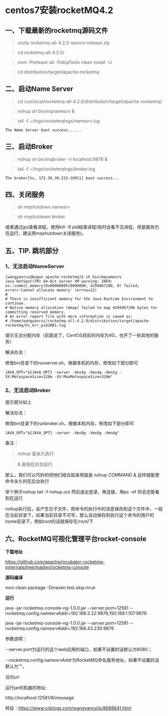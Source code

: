# centos7安装rocketMQ4.2 



## 一、下载最新的rocketmq源码文件

> unzip rocketmq-all-4.2.0-source-release.zip

> cd rocketmq-all-4.2.0/

> mvn -Prelease-all -DskipTests clean install -U

> cd distribution/target/apache-rocketmq



## 二、启动Name Server

> cd /usr/local/rocketmq-all-4.2.0/distribution/target/apache-rocketmq/



> nohup sh bin/mqnamesrv &

> tail -f ~/logs/rocketmqlogs/namesrv.log

```
The Name Server boot success......
```

##  三、启动Broker

> nohup sh bin/mqbroker -n localhost:9876 &

> tail -f ~/logs/rocketmqlogs/broker.log

```
The broker[%s, 172.30.30.233:10911] boot success...
```



## 四、关闭服务

>  sh mqshutdown namesrv

> sh mqshutdown broker

或者通过jps查看进程，使用kill -9 pid结束进程(有时会看不见进程，但是服务仍在运行，建议用mqshutdown关闭服务)。 



## 五、TIP. 跳坑部分

### 1、无法启动NameServer 

```
[wangyanrui@bogon apache-rocketmq]$ sh bin/mqnamesrv
Java HotSpot(TM) 64-Bit Server VM warning: INFO: os::commit_memory(0x00000005c0000000, 4294967296, 0) failed; error='Cannot allocate memory' (errno=12)
#
# There is insufficient memory for the Java Runtime Environment to continue.
# Native memory allocation (mmap) failed to map 4294967296 bytes for committing reserved memory.
# An error report file with more information is saved as:
# /home/wangyanrui/rocketmq-all-4.2.0/distribution/target/apache-rocketmq/hs_err_pid2081.log
```

提示无法分配内存（前面说了，CentOS目前的内存为4G，也开了一些其他的服务）

解决办法：

修改bin目录下的runserver.sh，根据本机的内存，修改如下部分即可

 ```
JAVA_OPT="${JAVA_OPT} -server -Xms4g -Xmx4g -Xmn2g -XX:MetaspaceSize=128m -XX:MaxMetaspaceSize=320m"
 ```

### 2、无法启动Broker 

提示部分如上

解决办法：

修改bin目录下的runbroker.sh，根据本机内存，修改如下部分即可

 ```
 JAVA_OPT="${JAVA_OPT} -server -Xms8g -Xmx8g -Xmn4g"
 ```


备注：

> nohup 是永久执行  

> & 是指在后台运行 

那么，我们可以巧妙的吧他们结合起来用就是 nohup COMMAND & 这样就能使命令永久的在后台执行 

举个例子nohup tail -f nohup.out 然后退出登录，再连接，用ps -ef 你会还能看到在运行 

nohup执行后，会产生日子文件，把命令的执行中的消息保存到这个文件中，一般在当前目录下，如果当前目录不可写，那么自动保存到执行这个命令的用户的home目录下，例如root的话就保存在/root/下  



## 六、RocketMQ可视化管理平台rocket-console

**下载地址**

<https://github.com/apache/incubator-rocketmq-externals/tree/master/rocketmq-console>

**源码编译**

mvn clean package -Dmaven.test.skip=true

**运行**

java -jar rocketmq-console-ng-1.0.0.jar --server.port=12581 --rocketmq.config.namesrvAddr=192.168.3.22:9876;192.168.1.107:9876



java -jar rocketmq-console-ng-1.0.0.jar --server.port=12581 --rocketmq.config.namesrvAddr=192.168.43.230:9876



参数说明：

--server.port为运行的这个web应用的端口，如果不设置的话默认为8080；

--rocketmq.config.namesrvAddr为RocketMQ命名服务地址，如果不设置的话默认为“”。



访问url

运行jar的机器的地址:

http://localhost:12581/#/message



转自：https://www.cnblogs.com/wangyanrui/p/8688841.html
